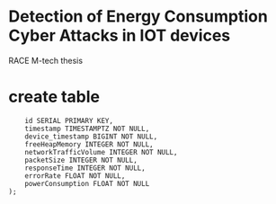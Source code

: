 # Detection of Energy Consumption Cyber Attacks in IOT devices

RACE M-tech thesis 

# create table
```CREATE TABLE iot_data (
    id SERIAL PRIMARY KEY,
    timestamp TIMESTAMPTZ NOT NULL,
    device_timestamp BIGINT NOT NULL,
    freeHeapMemory INTEGER NOT NULL,
    networkTrafficVolume INTEGER NOT NULL,
    packetSize INTEGER NOT NULL,
    responseTime INTEGER NOT NULL,
    errorRate FLOAT NOT NULL,
    powerConsumption FLOAT NOT NULL
);
```